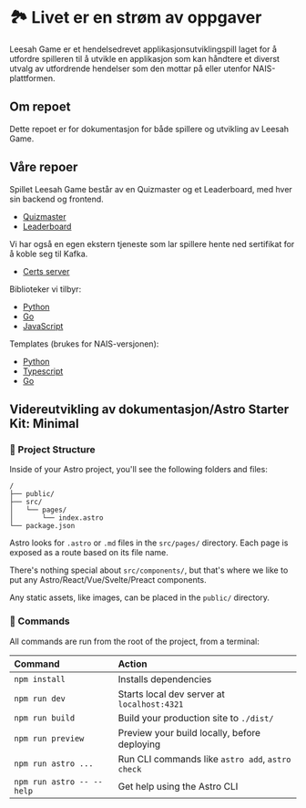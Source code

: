 # 🏞️ Livet er en strøm av oppgaver

Leesah Game er et hendelsedrevet applikasjonsutviklingspill laget for å utfordre spilleren til å utvikle en applikasjon som kan håndtere et diverst utvalg av utfordrende hendelser som den mottar på eller utenfor NAIS-plattformen.

## Om repoet

Dette repoet er for dokumentasjon for både spillere og utvikling av Leesah Game.

## Våre repoer

Spillet Leesah Game består av en Quizmaster og et Leaderboard, med hver sin backend og frontend.

- [Quizmaster](https://github.com/navikt/leesah-quizmaster/)
- [Leaderboard](https://github.com/navikt/leesah-leaderboard/)

Vi har også en egen ekstern tjeneste som lar spillere hente ned sertifikat for å koble seg til Kafka.

- [Certs server](https://github.com/navikt/leesah-game-cert-server)

Biblioteker vi tilbyr:

- [Python](https://github.com/navikt/leesah-game-python)
- [Go](https://github.com/navikt/go-leesah)
- [JavaScript](https://github.com/navikt/leesah-game-javascript)

Templates (brukes for NAIS-versjonen):

- [Python](https://github.com/navikt/leesah-game-starter-python)
- [Typescript](https://github.com/navikt/leesah-game-starter-ts)
- [Go](https://github.com/navikt/leesah-game-template-go)

## Videreutvikling av dokumentasjon/Astro Starter Kit: Minimal

### 🚀 Project Structure

Inside of your Astro project, you'll see the following folders and files:

```text
/
├── public/
├── src/
│   └── pages/
│       └── index.astro
└── package.json
```

Astro looks for `.astro` or `.md` files in the `src/pages/` directory. Each page is exposed as a route based on its file name.

There's nothing special about `src/components/`, but that's where we like to put any Astro/React/Vue/Svelte/Preact components.

Any static assets, like images, can be placed in the `public/` directory.

### 🧞 Commands

All commands are run from the root of the project, from a terminal:

| Command                   | Action                                           |
| :------------------------ | :----------------------------------------------- |
| `npm install`             | Installs dependencies                            |
| `npm run dev`             | Starts local dev server at `localhost:4321`      |
| `npm run build`           | Build your production site to `./dist/`          |
| `npm run preview`         | Preview your build locally, before deploying     |
| `npm run astro ...`       | Run CLI commands like `astro add`, `astro check` |
| `npm run astro -- --help` | Get help using the Astro CLI                     |
